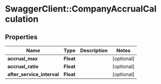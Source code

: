 # SwaggerClient::CompanyAccrualCalculation

## Properties
Name | Type | Description | Notes
------------ | ------------- | ------------- | -------------
**accrual_max** | **Float** |  | [optional] 
**accrual_ratio** | **Float** |  | [optional] 
**after_service_interval** | **Float** |  | [optional] 


